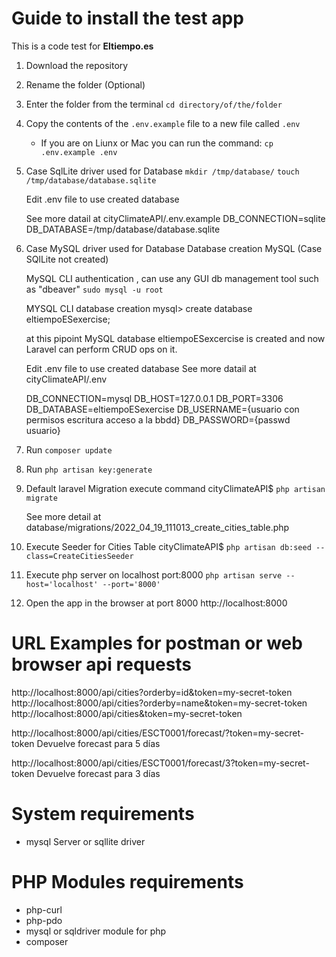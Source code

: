 # Guide to install the test app

This is a code test for  **Eltiempo.es**

1. Download the repository
2. Rename the folder (Optional)
3. Enter the folder from the terminal `cd directory/of/the/folder`
4. Copy the contents of the `.env.example` file to a new file called `.env`
    * If you are on Liunx or Mac you can run the command: `cp .env.example .env`

5. Case SqlLite driver used for Database 
    `mkdir /tmp/database/`
    `touch /tmp/database/database.sqlite`
    
    Edit .env file to use created database
    
    See more datail at cityClimateAPI/.env.example
    DB_CONNECTION=sqlite
    DB_DATABASE=/tmp/database/database.sqlite


6. Case MySQL driver used for Database 
    Database creation MySQL (Case SQlLite not created)
   
    MySQL CLI authentication , can use any GUI db management tool such as "dbeaver"
    `sudo mysql -u root `

    MYSQL CLI database creation
    mysql> create database eltiempoESexercise;

    at this pipoint MySQL database eltiempoESexcercise is created and now Laravel can perform CRUD ops on it.

    Edit .env file to use created database
    See more datail at cityClimateAPI/.env

    DB_CONNECTION=mysql
    DB_HOST=127.0.0.1
    DB_PORT=3306
    DB_DATABASE=eltiempoESexercise
    DB_USERNAME={usuario con permisos escritura acceso a la bbdd}
    DB_PASSWORD={passwd usuario}


8. Run `composer update`
9. Run `php artisan key:generate`

10. Default laravel Migration execute command
    cityClimateAPI$ `php artisan migrate`

    See more detail at database/migrations/2022_04_19_111013_create_cities_table.php

11. Execute Seeder for Cities Table
    cityClimateAPI$ `php artisan db:seed --class=CreateCitiesSeeder`
12. Execute php server on localhost port:8000
    `php artisan serve --host='localhost' --port='8000'`

  
13. Open the app in the browser at port 8000 http://localhost:8000

# URL Examples for postman or web browser api requests

http://localhost:8000/api/cities?orderby=id&token=my-secret-token
http://localhost:8000/api/cities?orderby=name&token=my-secret-token
http://localhost:8000/api/cities&token=my-secret-token

http://localhost:8000/api/cities/ESCT0001/forecast/?token=my-secret-token 
Devuelve forecast para 5 días

http://localhost:8000/api/cities/ESCT0001/forecast/3?token=my-secret-token
Devuelve forecast para 3 días 



# System requirements
*  mysql Server or sqllite driver
# PHP Modules requirements
   * php-curl
   * php-pdo
   * mysql or sqldriver module for php
   * composer 
    
   
   